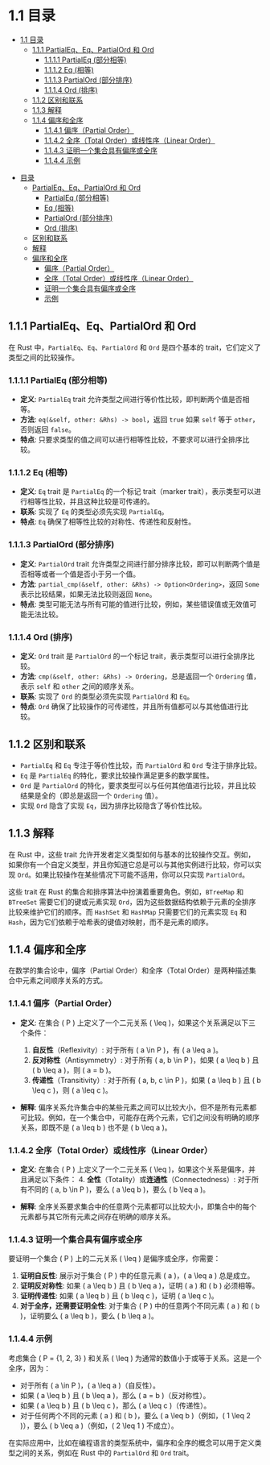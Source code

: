 # 1.1 目录

<!-- TOC START -->
- [1.1 目录](#目录)
  - [1.1.1 PartialEq、Eq、PartialOrd 和 Ord](#partialeq、eq、partialord-和-ord)
    - [1.1.1.1 PartialEq (部分相等)](#partialeq-部分相等)
    - [1.1.1.2 Eq (相等)](#eq-相等)
    - [1.1.1.3 PartialOrd (部分排序)](#partialord-部分排序)
    - [1.1.1.4 Ord (排序)](#ord-排序)
  - [1.1.2 区别和联系](#区别和联系)
  - [1.1.3 解释](#解释)
  - [1.1.4 偏序和全序](#偏序和全序)
    - [1.1.4.1 偏序（Partial Order）](#偏序（partial-order）)
    - [1.1.4.2 全序（Total Order）或线性序（Linear Order）](#全序（total-order）或线性序（linear-order）)
    - [1.1.4.3 证明一个集合具有偏序或全序](#证明一个集合具有偏序或全序)
    - [1.1.4.4 示例](#示例)
<!-- TOC END -->

- [目录](#目录)
  - [PartialEq、Eq、PartialOrd 和 Ord](#partialeqeqpartialord-和-ord)
    - [PartialEq (部分相等)](#partialeq-部分相等)
    - [Eq (相等)](#eq-相等)
    - [PartialOrd (部分排序)](#partialord-部分排序)
    - [Ord (排序)](#ord-排序)
  - [区别和联系](#区别和联系)
  - [解释](#解释)
  - [偏序和全序](#偏序和全序)
    - [偏序（Partial Order）](#偏序partial-order)
    - [全序（Total Order）或线性序（Linear Order）](#全序total-order或线性序linear-order)
    - [证明一个集合具有偏序或全序](#证明一个集合具有偏序或全序)
    - [示例](#示例)

## 1.1.1 PartialEq、Eq、PartialOrd 和 Ord

在 Rust 中，`PartialEq`、`Eq`、`PartialOrd` 和 `Ord` 是四个基本的 trait，它们定义了类型之间的比较操作。

### 1.1.1.1 PartialEq (部分相等)

- **定义**: `PartialEq` trait 允许类型之间进行等价性比较，即判断两个值是否相等。
- **方法**: `eq(&self, other: &Rhs) -> bool`，返回 `true` 如果 `self` 等于 `other`，否则返回 `false`。
- **特点**: 只要求类型的值之间可以进行相等性比较，不要求可以进行全排序比较。

### 1.1.1.2 Eq (相等)

- **定义**: `Eq` trait 是 `PartialEq` 的一个标记 trait（marker trait），表示类型可以进行相等性比较，并且这种比较是可传递的。
- **联系**: 实现了 `Eq` 的类型必须先实现 `PartialEq`。
- **特点**: `Eq` 确保了相等性比较的对称性、传递性和反射性。

### 1.1.1.3 PartialOrd (部分排序)

- **定义**: `PartialOrd` trait 允许类型之间进行部分排序比较，即可以判断两个值是否相等或者一个值是否小于另一个值。
- **方法**: `partial_cmp(&self, other: &Rhs) -> Option<Ordering>`，返回 `Some` 表示比较结果，如果无法比较则返回 `None`。
- **特点**: 类型可能无法与所有可能的值进行比较，例如，某些错误值或无效值可能无法比较。

### 1.1.1.4 Ord (排序)

- **定义**: `Ord` trait 是 `PartialOrd` 的一个标记 trait，表示类型可以进行全排序比较。
- **方法**: `cmp(&self, other: &Rhs) -> Ordering`，总是返回一个 `Ordering` 值，表示 `self` 和 `other` 之间的顺序关系。
- **联系**: 实现了 `Ord` 的类型必须先实现 `PartialOrd` 和 `Eq`。
- **特点**: `Ord` 确保了比较操作的可传递性，并且所有值都可以与其他值进行比较。

## 1.1.2 区别和联系

- `PartialEq` 和 `Eq` 专注于等价性比较，而 `PartialOrd` 和 `Ord` 专注于排序比较。
- `Eq` 是 `PartialEq` 的特化，要求比较操作满足更多的数学属性。
- `Ord` 是 `PartialOrd` 的特化，要求类型可以与任何其他值进行比较，并且比较结果是全的（即总是返回一个 `Ordering` 值）。
- 实现 `Ord` 隐含了实现 `Eq`，因为排序比较隐含了等价性比较。

## 1.1.3 解释

在 Rust 中，这些 trait 允许开发者定义类型如何与基本的比较操作交互。例如，如果你有一个自定义类型，并且你知道它总是可以与其他实例进行比较，你可以实现 `Ord`。如果比较操作在某些情况下可能不适用，你可以只实现 `PartialOrd`。

这些 trait 在 Rust 的集合和排序算法中扮演着重要角色。例如，`BTreeMap` 和 `BTreeSet` 需要它们的键或元素实现 `Ord`，因为这些数据结构依赖于元素的全排序比较来维护它们的顺序。而 `HashSet` 和 `HashMap` 只需要它们的元素实现 `Eq` 和 `Hash`，因为它们依赖于哈希表的键值对映射，而不是元素的顺序。

## 1.1.4 偏序和全序

在数学的集合论中，偏序（Partial Order）和全序（Total Order）是两种描述集合中元素之间顺序关系的方式。

### 1.1.4.1 偏序（Partial Order）

- **定义**: 在集合 \( P \) 上定义了一个二元关系 \( \leq \)，如果这个关系满足以下三个条件：
  1. **自反性**（Reflexivity）: 对于所有 \( a \in P \)，有 \( a \leq a \)。
  2. **反对称性**（Antisymmetry）: 对于所有 \( a, b \in P \)，如果 \( a \leq b \) 且 \( b \leq a \)，则 \( a = b \)。
  3. **传递性**（Transitivity）: 对于所有 \( a, b, c \in P \)，如果 \( a \leq b \) 且 \( b \leq c \)，则 \( a \leq c \)。

- **解释**: 偏序关系允许集合中的某些元素之间可以比较大小，但不是所有元素都可比较。例如，在一个集合中，可能存在两个元素，它们之间没有明确的顺序关系，即既不是 \( a \leq b \) 也不是 \( b \leq a \)。

### 1.1.4.2 全序（Total Order）或线性序（Linear Order）

- **定义**: 在集合 \( P \) 上定义了一个二元关系 \( \leq \)，如果这个关系是偏序，并且满足以下条件：
  4. **全性**（Totality）或**连通性**（Connectedness）: 对于所有不同的 \( a, b \in P \)，要么 \( a \leq b \)，要么 \( b \leq a \)。

- **解释**: 全序关系要求集合中的任意两个元素都可以比较大小，即集合中的每个元素都与其它所有元素之间存在明确的顺序关系。

### 1.1.4.3 证明一个集合具有偏序或全序

要证明一个集合 \( P \) 上的二元关系 \( \leq \) 是偏序或全序，你需要：

1. **证明自反性**: 展示对于集合 \( P \) 中的任意元素 \( a \)，\( a \leq a \) 总是成立。
2. **证明反对称性**: 如果 \( a \leq b \) 且 \( b \leq a \)，证明 \( a \) 和 \( b \) 必须相等。
3. **证明传递性**: 如果 \( a \leq b \) 且 \( b \leq c \)，证明 \( a \leq c \)。
4. **对于全序，还需要证明全性**: 对于集合 \( P \) 中的任意两个不同元素 \( a \) 和 \( b \)，证明要么 \( a \leq b \)，要么 \( b \leq a \)。

### 1.1.4.4 示例

考虑集合 \( P = \{1, 2, 3\} \) 和关系 \( \leq \) 为通常的数值小于或等于关系。这是一个全序，因为：

- 对于所有 \( a \in P \)，\( a \leq a \)（自反性）。
- 如果 \( a \leq b \) 且 \( b \leq a \)，那么 \( a = b \)（反对称性）。
- 如果 \( a \leq b \) 且 \( b \leq c \)，那么 \( a \leq c \)（传递性）。
- 对于任何两个不同的元素 \( a \) 和 \( b \)，要么 \( a \leq b \)（例如，\( 1 \leq 2 \)），要么 \( b \leq a \)（例如，\( 2 \leq 1 \) 不成立）。

在实际应用中，比如在编程语言的类型系统中，偏序和全序的概念可以用于定义类型之间的关系，例如在 Rust 中的 `PartialOrd` 和 `Ord` trait。
